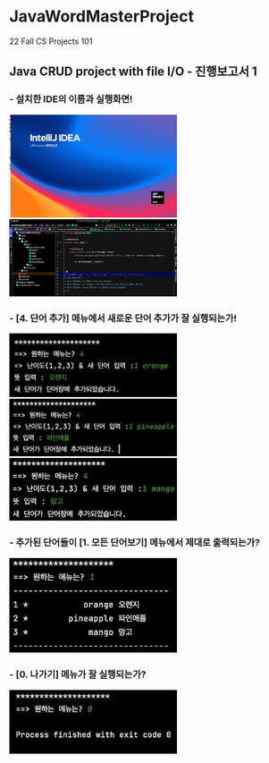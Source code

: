 # JavaWordMasterProject
22 Fall CS Projects 101

## Java CRUD project with file I/O - 진행보고서 1

### - 설치한 IDE의 이름과 실행화면!
<img src = 'Screenshots/Screen Shot 2022-09-07 at 8.32.06 PM.png' width = '300'> <img src = 'Screenshots/Screen Shot 2022-09-07 at 8.33.23 PM.png' width = '300'>

### - [4. 단어 추가] 메뉴에서 새로운 단어 추가가 잘 실행되는가! 
<img src = 'Screenshots/Screen Shot 2022-09-07 at 8.42.47 PM.png' width = '300'>  <img src = 'Screenshots/Screen Shot 2022-09-07 at 8.48.41 PM.png' width = '300'> <img src = 'Screenshots/Screen Shot 2022-09-07 at 8.48.52 PM.png' width = '300'>

### - 추가된 단어들이 [1. 모든 단어보기] 메뉴에서 제대로 출력되는가?
<img src = 'Screenshots/Screen Shot 2022-09-07 at 8.50.19 PM.png' width = '300'>

### - [0. 나가기] 메뉴가 잘 실행되는가?
<img src = 'Screenshots/Screen Shot 2022-09-07 at 8.51.26 PM.png' width = '300'>
